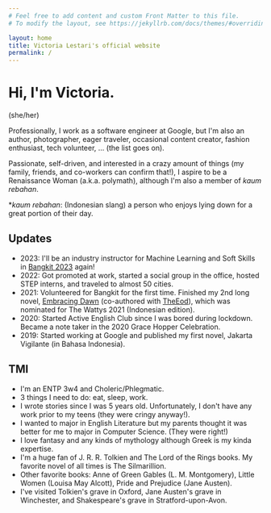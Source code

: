 ```yaml
---
# Feel free to add content and custom Front Matter to this file.
# To modify the layout, see https://jekyllrb.com/docs/themes/#overriding-theme-defaults

layout: home
title: Victoria Lestari's official website
permalink: /
---
```

# Hi, I'm Victoria.
(she/her)

Professionally, I work as a software engineer at Google, but I'm also an author, photographer, eager traveler, occasional content creator, fashion enthusiast, tech volunteer, ... (the list goes on).

Passionate, self-driven, and interested in a crazy amount of things (my family, friends, and co-workers can confirm that!), I aspire to be a Renaissance Woman (a.k.a. polymath), although I'm also a member of *kaum rebahan*.

**kaum rebahan*: (Indonesian slang) a person who enjoys lying down for a great portion of their day.

## Updates
* 2023: I'll be an industry instructor for Machine Learning and Soft Skills in [Bangkit 2023](https://grow.google/intl/id_id/bangkit/?tab=machine-learning) again!
* 2022: Got promoted at work, started a social group in the office, hosted STEP interns, and traveled to almost 50 cities.
* 2021: Volunteered for Bangkit for the first time. Finished my 2nd long novel, [Embracing Dawn](https://www.wattpad.com/story/254253425-embracing-dawn-v-%E2%9C%93) (co-authored with [TheEod](https://www.wattpad.com/user/TheEod)), which was nominated for The Wattys 2021 (Indonesian edition).
* 2020: Started Active English Club since I was bored during lockdown. Became a note taker in the 2020 Grace Hopper Celebration.
* 2019: Started working at Google and published my first novel, Jakarta Vigilante (in Bahasa Indonesia).

## TMI
* I'm an ENTP 3w4 and Choleric/Phlegmatic.
* 3 things I need to do: eat, sleep, work.
* I wrote stories since I was 5 years old. Unfortunately, I don't have any work prior to my teens (they were cringy anyway!).
* I wanted to major in English Literature but my parents thought it was better for me to major in Computer Science. (They were right!)
* I love fantasy and any kinds of mythology although Greek is my kinda expertise.
* I'm a huge fan of J. R. R. Tolkien and The Lord of the Rings books. My favorite novel of all times is The Silmarillion.
* Other favorite books: Anne of Green Gables (L. M. Montgomery), Little Women (Louisa May Alcott), Pride and Prejudice (Jane Austen).
* I've visited Tolkien's grave in Oxford, Jane Austen's grave in Winchester, and Shakespeare's grave in Stratford-upon-Avon.